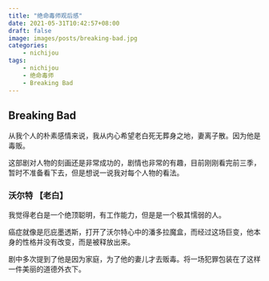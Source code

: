 ```yaml
---
title: "绝命毒师观后感"
date: 2021-05-31T10:42:57+08:00
draft: false
image: images/posts/breaking-bad.jpg
categories:
    - nichijou
tags:
    - nichijou
    - 绝命毒师
    - Breaking Bad
---
```


## Breaking Bad

从我个人的朴素感情来说，我从内心希望老白死无葬身之地，妻离子散。因为他是毒贩。

这部剧对人物的刻画还是非常成功的，剧情也非常的有趣，目前刚刚看完前三季，暂时不准备看下去，但是想说一说我对每个人物的看法。

### 沃尔特 【老白】

我觉得老白是一个绝顶聪明，有工作能力，但是是一个极其懦弱的人。

癌症就像是厄庇墨透斯，打开了沃尔特心中的潘多拉魔盒，而经过这场巨变，他本身的性格并没有改变，而是被释放出来。

剧中多次提到了他是因为家庭，为了他的妻儿才去贩毒。将一场犯罪包装在了这样一件美丽的道德外衣下。




